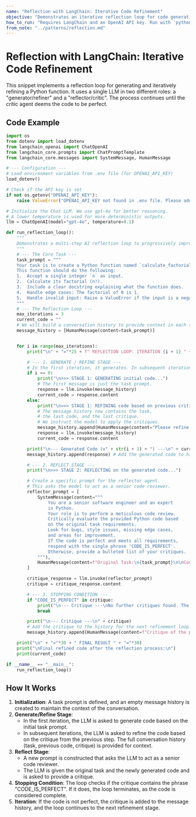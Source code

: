 ```yaml
---
name: "Reflection with LangChain: Iterative Code Refinement"
objective: "Demonstrates an iterative reflection loop for code generation and refinement using LangChain and an LLM."
how_to_run: "Requires LangChain and an OpenAI API key. Run with `python your_script_name.py`."
from_note: "../patterns/reflection.md"
---
```


# Reflection with LangChain: Iterative Code Refinement

This snippet implements a reflection loop for generating and iteratively refining a Python function. It uses a single LLM in two different roles: a "generator/refiner" and a "reflector/critic". The process continues until the critic agent deems the code to be perfect.

## Code Example

```python
import os
from dotenv import load_dotenv
from langchain_openai import ChatOpenAI
from langchain_core.prompts import ChatPromptTemplate
from langchain_core.messages import SystemMessage, HumanMessage

# --- Configuration ---
# Load environment variables from .env file (for OPENAI_API_KEY)
load_dotenv()

# Check if the API key is set
if not os.getenv("OPENAI_API_KEY"):
    raise ValueError("OPENAI_API_KEY not found in .env file. Please add it.")

# Initialize the Chat LLM. We use gpt-4o for better reasoning.
# A lower temperature is used for more deterministic outputs.
llm = ChatOpenAI(model="gpt-4o", temperature=0.1)

def run_reflection_loop():
    """
    Demonstrates a multi-step AI reflection loop to progressively improve a Python function.
    """
    # --- The Core Task ---
    task_prompt = """
    Your task is to create a Python function named `calculate_factorial`.
    This function should do the following:
    1.  Accept a single integer `n` as input.
    2.  Calculate its factorial (n!).
    3.  Include a clear docstring explaining what the function does.
    4.  Handle edge cases: The factorial of 0 is 1.
    5.  Handle invalid input: Raise a ValueError if the input is a negative number.
    """
    # --- The Reflection Loop ---
    max_iterations = 3
    current_code = ""
    # We will build a conversation history to provide context in each step.
    message_history = [HumanMessage(content=task_prompt)]


    for i in range(max_iterations):
        print("\n" + "="*25 + f" REFLECTION LOOP: ITERATION {i + 1} " + "="*25)

        # --- 1. GENERATE / REFINE STAGE ---
        # In the first iteration, it generates. In subsequent iterations, it refines.
        if i == 0:
            print("\n>>> STAGE 1: GENERATING initial code...")
            # The first message is just the task prompt.
            response = llm.invoke(message_history)
            current_code = response.content
        else:
            print("\n>>> STAGE 1: REFINING code based on previous critique...")
            # The message history now contains the task,
            # the last code, and the last critique.
            # We instruct the model to apply the critiques.
            message_history.append(HumanMessage(content="Please refine the code using the critiques provided."))
            response = llm.invoke(message_history)
            current_code = response.content

        print("\n--- Generated Code (v" + str(i + 1) + ") ---\n" + current_code)
        message_history.append(response) # Add the generated code to history

        # --- 2. REFLECT STAGE ---
        print("\n>>> STAGE 2: REFLECTING on the generated code...")

        # Create a specific prompt for the reflector agent.
        # This asks the model to act as a senior code reviewer.
        reflector_prompt = [
            SystemMessage(content="""
                You are a senior software engineer and an expert
                in Python.
                Your role is to perform a meticulous code review.
                Critically evaluate the provided Python code based
                on the original task requirements.
                Look for bugs, style issues, missing edge cases,
                and areas for improvement.
                If the code is perfect and meets all requirements,
                respond with the single phrase 'CODE_IS_PERFECT'.
                Otherwise, provide a bulleted list of your critiques.
            """),
            HumanMessage(content=f"Original Task:\n{task_prompt}\n\nCode to Review:\n{current_code}")
        ]

        critique_response = llm.invoke(reflector_prompt)
        critique = critique_response.content

        # --- 3. STOPPING CONDITION ---
        if "CODE_IS_PERFECT" in critique:
            print("\n--- Critique ---\nNo further critiques found. The code is satisfactory.")
            break

        print("\n--- Critique ---\n" + critique)
        # Add the critique to the history for the next refinement loop.
        message_history.append(HumanMessage(content=f"Critique of the previous code:\n{critique}"))

    print("\n" + "="*30 + " FINAL RESULT " + "="*30)
    print("\nFinal refined code after the reflection process:\n")
    print(current_code)

if __name__ == "__main__":
    run_reflection_loop()
```

## How It Works

1.  **Initialization**: A task prompt is defined, and an empty message history is created to maintain the context of the conversation.
2.  **Generate/Refine Stage**:
    *   In the first iteration, the LLM is asked to generate code based on the initial task prompt.
    *   In subsequent iterations, the LLM is asked to refine the code based on the critique from the previous step. The full conversation history (task, previous code, critique) is provided for context.
3.  **Reflect Stage**:
    *   A new prompt is constructed that asks the LLM to act as a senior code reviewer.
    *   The LLM is given the original task and the newly generated code and is asked to provide a critique.
4.  **Stopping Condition**: The loop checks if the critique contains the phrase "CODE_IS_PERFECT". If it does, the loop terminates, as the code is considered complete.
5.  **Iteration**: If the code is not perfect, the critique is added to the message history, and the loop continues to the next refinement stage.
```